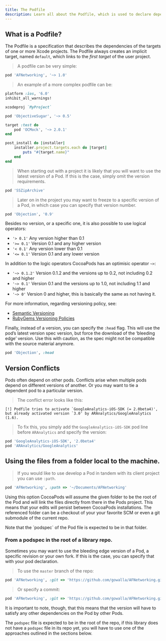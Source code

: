 ```yaml
---
title: The Podfile
description: Learn all about the Podfile, which is used to declare dependencies for your project
---
```


## What is a Podfile?

 The Podfile is a specification that describes the dependencies of the
 targets of one or more Xcode projects. The Podfile always creates an
 implicit target, named `default`, which links to the _first target_ of the
 user project.

> A podfile can be very simple:

```ruby
pod 'AFNetworking', '~> 1.0'
```

> An example of a more complex podfile can be:

```ruby
platform :ios, '6.0'
inhibit_all_warnings!

xcodeproj `MyProject`

pod 'ObjectiveSugar', '~> 0.5'

target :test do
    pod 'OCMock', '~> 2.0.1'
end

post_install do |installer|
    installer.project.targets.each do |target|
        puts "#{target.name}"
    end
end
 ```

> When starting out with a project it is likely that you will want to use the latest version of a Pod. If this is the case, simply omit the version requirements.

```ruby
pod 'SSZipArchive'
```

> Later on in the project you may want to freeze to a specific version of a Pod, in which case you can specify that version number.

```ruby
pod 'Objection', '0.9'
```

Besides no version, or a specific one, it is also possible to use logical operators:

* `'> 0.1'`    Any version higher than 0.1
* `'>= 0.1'`   Version 0.1 and any higher version
* `'< 0.1'`    Any version lower than 0.1
* `'<= 0.1'`   Version 0.1 and any lower version

In addition to the logic operators CocoaPods has an optimisic operator `~>`:

* `'~> 0.1.2'` Version 0.1.2 and the versions up to 0.2, not including 0.2 and higher
* `'~> 0.1'` Version 0.1 and the versions up to 1.0, not including 1.1 and higher
* `'~> 0'` Version 0 and higher, this is basically the same as not having it.

For more information, regarding versioning policy, see:

* [Semantic Versioning](http://semver.org)
* [RubyGems Versioning Policies](http://docs.rubygems.org/read/chapter/7)

Finally, instead of a version, you can specify the `:head` flag. This
will use the pod’s latest version spec version, but force the download
of the ‘bleeding edge’ version. Use this with caution, as the spec
might not be compatible with the source material anymore.

```ruby
pod 'Objection', :head
```

## Version Conflicts

Pods often depend on other pods. Conflicts arise when multiple pods depend on different versions of another. Or you may want to tie a dependent pod to a particular version. 

> The conflict error looks like this:

```shell
[!] Podfile tries to activate `GoogleAnalytics-iOS-SDK (= 2.0beta4)', but already activated version `3.0' by ARAnalytics/GoogleAnalytics (1.6).
```

> To fix this, you simply add the `GoogleAnalytics-iOS-SDK` pod line before `ARAnalytics` and specify the version:

```ruby
pod 'GoogleAnalytics-iOS-SDK', '2.0beta4'
pod 'ARAnalytics/GoogleAnalytics'
```

## Using the files from a folder local to the machine.

> If you would like to use develop a Pod in tandem with its client
project you can use `:path`.

```ruby
pod 'AFNetworking', :path => '~/Documents/AFNetworking'
```

Using this option CocoaPods will assume the given folder to be the
root of the Pod and will link the files directly from there in the
Pods project. This means that your edits will persist between CocoaPods
installations. The referenced folder can be a checkout of your your favorite SCM or
even a git submodule of the current repo.  

<aside>Note that the `podspec` of the Pod file is expected to be in that folder.</aside>

### From a podspec in the root of a library repo.

Sometimes you may want to use the bleeding edge version of a Pod, a
specific revision or your own fork. If this is the case, you can specify that with your
pod declaration.

> To use the `master` branch of the repo:

```ruby
pod 'AFNetworking', :git => 'https://github.com/gowalla/AFNetworking.git'
````

> Or specify a commit:

```ruby
pod 'AFNetworking', :git => 'https://github.com/gowalla/AFNetworking.git', :commit => '082f8319af'
```

It is important to note, though, that this means that the version will
have to satisfy any other dependencies on the Pod by other Pods.

The `podspec` file is expected to be in the root of the repo, if this
library does not have a `podspec` file in its repo yet, you will have
to use one of the approaches outlined in the sections below.